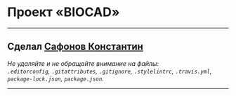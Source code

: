 # Проект «BIOCAD» 

---
Сделал [Сафонов Константин](https://vk.com/gigabot322)
---

_Не удаляйте и не обращайте внимание на файлы:_<br>
_`.editorconfig`, `.gitattributes`, `.gitignore`, `.stylelintrc`, `.travis.yml`, `package-lock.json`, `package.json`._

---
